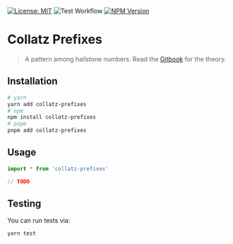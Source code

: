[![License: MIT](https://img.shields.io/badge/license-MIT-yellow.svg)](https://opensource.org/licenses/MIT)
![Test Workflow](https://github.com/collatz-prefixes/collatz-prefixes-typescript/actions/workflows/test.yml/badge.svg?branch=main)
[![NPM Version](https://img.shields.io/npm/v/collatz-prefixes?logo=npm)](https://www.npmjs.com/package/collatz-prefixes)

# Collatz Prefixes

> A pattern among hailstone numbers. Read the [Gitbook](https://erhany96.gitbook.io/collatz-prefixes) for the theory.

## Installation

```bash
# yarn
yarn add collatz-prefixes
# npm
npm install collatz-prefixes
# pnpm
pnpm add collatz-prefixes
```

## Usage

```ts
import * from 'collatz-prefixes'

// TODO
```

## Testing

You can run tests via:

```sh
yarn test
```
